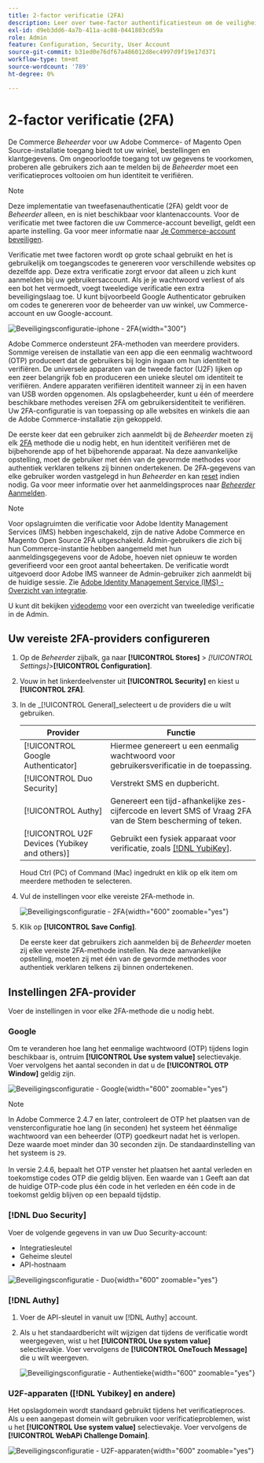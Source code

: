 ```yaml
---
title: 2-factor verificatie (2FA)
description: Leer over twee-factor authentificatiesteun om de veiligheid van uw systeem en gegevens te verzekeren.
exl-id: d9eb3dd6-4a7b-411a-ac08-0441803cd59a
role: Admin
feature: Configuration, Security, User Account
source-git-commit: b31ed0e76df67a486012d8ec4997d9f19e17d371
workflow-type: tm+mt
source-wordcount: '789'
ht-degree: 0%

---
```


# 2-factor verificatie (2FA)

De Commerce _Beheerder_ voor uw Adobe Commerce- of Magento Open Source-installatie toegang biedt tot uw winkel, bestellingen en klantgegevens. Om ongeoorloofde toegang tot uw gegevens te voorkomen, proberen alle gebruikers zich aan te melden bij de _Beheerder_ moet een verificatieproces voltooien om hun identiteit te verifiëren.

>[!NOTE]
>
>Deze implementatie van tweefasenauthenticatie (2FA) geldt voor de _Beheerder_ alleen, en is niet beschikbaar voor klantenaccounts. Voor de verificatie met twee factoren die uw Commerce-account beveiligt, geldt een aparte instelling. Ga voor meer informatie naar [Je Commerce-account beveiligen](../getting-started/commerce-account-secure.md).

Verificatie met twee factoren wordt op grote schaal gebruikt en het is gebruikelijk om toegangscodes te genereren voor verschillende websites op dezelfde app. Deze extra verificatie zorgt ervoor dat alleen u zich kunt aanmelden bij uw gebruikersaccount. Als je je wachtwoord verliest of als een bot het vermoedt, voegt tweeledige verificatie een extra beveiligingslaag toe. U kunt bijvoorbeeld Google Authenticator gebruiken om codes te genereren voor de beheerder van uw winkel, uw Commerce-account en uw Google-account.

![Beveiligingsconfiguratie-iphone - 2FA](./assets/google-authenticator-iphone.png){width="300"}

Adobe Commerce ondersteunt 2FA-methoden van meerdere providers. Sommige vereisen de installatie van een app die een eenmalig wachtwoord (OTP) produceert dat de gebruikers bij login ingaan om hun identiteit te verifiëren. De universele apparaten van de tweede factor (U2F) lijken op een zeer belangrijk fob en produceren een unieke sleutel om identiteit te verifiëren. Andere apparaten verifiëren identiteit wanneer zij in een haven van USB worden opgenomen. Als opslagbeheerder, kunt u één of meerdere beschikbare methodes vereisen 2FA om gebruikersidentiteit te verifiëren. Uw 2FA-configuratie is van toepassing op alle websites en winkels die aan de Adobe Commerce-installatie zijn gekoppeld.

De eerste keer dat een gebruiker zich aanmeldt bij de _Beheerder_ moeten zij elk [2FA](../configuration-reference/security/2fa.md) methode die u nodig hebt, en hun identiteit verifiëren met de bijbehorende app of het bijbehorende apparaat. Na deze aanvankelijke opstelling, moet de gebruiker met één van de gevormde methodes voor authentiek verklaren telkens zij binnen ondertekenen. De 2FA-gegevens van elke gebruiker worden vastgelegd in hun _Beheerder_ en kan [reset](security-two-factor-authentication-manage.md) indien nodig. Ga voor meer informatie over het aanmeldingsproces naar [_Beheerder_ Aanmelden](../getting-started/admin-signin.md).

>[!NOTE]
>
>Voor opslagruimten die verificatie voor Adobe Identity Management Services (IMS) hebben ingeschakeld, zijn de native Adobe Commerce en Magento Open Source 2FA uitgeschakeld. Admin-gebruikers die zich bij hun Commerce-instantie hebben aangemeld met hun aanmeldingsgegevens voor de Adobe, hoeven niet opnieuw te worden geverifieerd voor een groot aantal beheertaken. De verificatie wordt uitgevoerd door Adobe IMS wanneer de Admin-gebruiker zich aanmeldt bij de huidige sessie. Zie [Adobe Identity Management Service (IMS) - Overzicht van integratie](https://experienceleague.adobe.com/docs/commerce-admin/start/admin/ims/adobe-ims-integration-overview.html).

U kunt dit bekijken [videodemo](https://video.tv.adobe.com/v/339104?quality=12&learn=on) voor een overzicht van tweeledige verificatie in de Admin.

## Uw vereiste 2FA-providers configureren

1. Op de _Beheerder_ zijbalk, ga naar **[!UICONTROL Stores]** > _[!UICONTROL Settings]_>**[!UICONTROL Configuration]**.

1. Vouw in het linkerdeelvenster uit **[!UICONTROL Security]** en kiest u **[!UICONTROL 2FA]**.

1. In de _[!UICONTROL General]_selecteert u de providers die u wilt gebruiken.

   | Provider | Functie |
   |--- |--- |
   | [!UICONTROL Google Authenticator] | Hiermee genereert u een eenmalig wachtwoord voor gebruikersverificatie in de toepassing. |
   | [!UICONTROL Duo Security] | Verstrekt SMS en dupbericht. |
   | [!UICONTROL Authy] | Genereert een tijd-afhankelijke zes-cijfercode en levert SMS of Vraag 2FA van de Stem bescherming of teken. |
   | [!UICONTROL U2F Devices (Yubikey and others)] | Gebruikt een fysiek apparaat voor verificatie, zoals [[!DNL YubiKey]](https://www.yubico.com/). |

   Houd Ctrl (PC) of Command (Mac) ingedrukt en klik op elk item om meerdere methoden te selecteren.

1. Vul de instellingen voor elke vereiste 2FA-methode in.

   ![Beveiligingsconfiguratie - 2FA](../configuration-reference/security/assets/2fa-general.png){width="600" zoomable="yes"}

1. Klik op **[!UICONTROL Save Config]**.

   De eerste keer dat gebruikers zich aanmelden bij de _Beheerder_ moeten zij elke vereiste 2FA-methode instellen. Na deze aanvankelijke opstelling, moeten zij met één van de gevormde methodes voor authentiek verklaren telkens zij binnen ondertekenen.

## Instellingen 2FA-provider

Voer de instellingen in voor elke 2FA-methode die u nodig hebt.

### Google

Om te veranderen hoe lang het eenmalige wachtwoord (OTP) tijdens login beschikbaar is, ontruim **[!UICONTROL Use system value]** selectievakje. Voer vervolgens het aantal seconden in dat u de **[!UICONTROL OTP Window]** geldig zijn.

![Beveiligingsconfiguratie - Google](../configuration-reference/security/assets/2fa-google.png){width="600" zoomable="yes"}

>[!NOTE]
>
>In Adobe Commerce 2.4.7 en later, controleert de OTP het plaatsen van de vensterconfiguratie hoe lang (in seconden) het systeem het éénmalige wachtwoord van een beheerder (OTP) goedkeurt nadat het is verlopen. Deze waarde moet minder dan 30 seconden zijn. De standaardinstelling van het systeem is `29`.<br><br> In versie 2.4.6, bepaalt het OTP venster het plaatsen het aantal verleden en toekomstige codes OTP die geldig blijven. Een waarde van `1` Geeft aan dat de huidige OTP-code plus één code in het verleden en één code in de toekomst geldig blijven op een bepaald tijdstip.

### [!DNL Duo Security]

Voer de volgende gegevens in van uw Duo Security-account:

- Integratiesleutel
- Geheime sleutel
- API-hostnaam

![Beveiligingsconfiguratie - Duo](../configuration-reference/security/assets/2fa-duo-security.png){width="600" zoomable="yes"}

### [!DNL Authy]

1. Voer de API-sleutel in vanuit uw [!DNL Authy] account.

1. Als u het standaardbericht wilt wijzigen dat tijdens de verificatie wordt weergegeven, wist u het **[!UICONTROL Use system value]** selectievakje. Voer vervolgens de **[!UICONTROL OneTouch Message]** die u wilt weergeven.

   ![Beveiligingsconfiguratie - Authentieke](../configuration-reference/security/assets/2fa-authy.png){width="600" zoomable="yes"}

### U2F-apparaten ([!DNL Yubikey] en andere)

Het opslagdomein wordt standaard gebruikt tijdens het verificatieproces. Als u een aangepast domein wilt gebruiken voor verificatieproblemen, wist u het **[!UICONTROL Use system value]** selectievakje. Voer vervolgens de **[!UICONTROL WebAPi Challenge Domain]**.

![Beveiligingsconfiguratie - U2F-apparaten](../configuration-reference/security/assets/2fa-u2f-key.png){width="600" zoomable="yes"}
